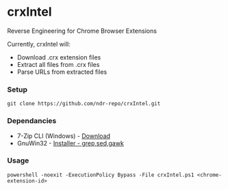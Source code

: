 # crxIntel
Reverse Engineering for Chrome Browser Extensions

Currently, crxIntel will:
  - Download .crx extension files
  - Extract all files from .crx files
  - Parse URLs from extracted files
    
### Setup
```
git clone https://github.com/ndr-repo/crxIntel.git
```

### Dependancies

- 7-Zip CLI (Windows) - [Download](https://github.com/ip7z/7zip/releases/download/24.09/7z2409-x64.exe)
- GnuWin32 - [Installer - grep,sed,gawk](https://github.com/ndr-repo/gnuwin32_Scan-Download/releases/download/v1.0.0/gnuwin32_Scan_Download.exe)

### Usage
```
powershell -noexit -ExecutionPolicy Bypass -File crxIntel.ps1 <chrome-extension-id>
```

